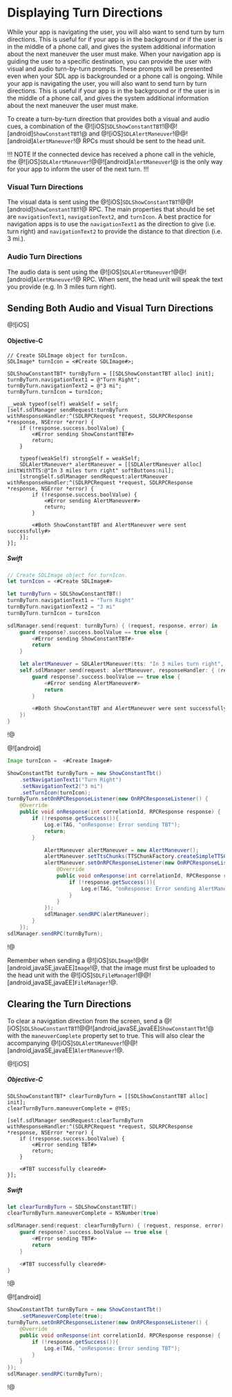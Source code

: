 # Displaying Turn Directions
While your app is navigating the user, you will also want to send turn by turn directions. This is useful for if your app is in the background or if the user is in the middle of a phone call, and gives the system additional information about the next maneuver the user must make.
When your navigation app is guiding the user to a specific destination, you can provide the user with visual and audio turn-by-turn prompts. These prompts will be presented even when your SDL app is backgrounded or a phone call is ongoing.
While your app is navigating the user, you will also want to send turn by turn directions. This is useful if your app is in the background or if the user is in the middle of a phone call, and gives the system additional information about the next maneuver the user must make.

To create a turn-by-turn direction that provides both a visual and audio cues, a combination of the @![iOS]`SDLShowConstantTBT`!@@![android]`ShowConstantTBT`!@ and @![iOS]`SDLAlertManeuver`!@@![android]`AlertManeuver`!@ RPCs must should be sent to the head unit.

!!! NOTE
If the connected device has received a phone call in the vehicle, the @![iOS]`SDLAlertManeuver`!@@![android]`AlertManeuver`!@ is the only way for your app to inform the user of the next turn.
!!!

### Visual Turn Directions 
The visual data is sent using the @![iOS]`SDLShowConstantTBT`!@@![android]`ShowConstantTBT`!@ RPC. The main properties that should be set are `navigationText1`, `navigationText2`, and `turnIcon`. A best practice for navigation apps is to use the `navigationText1` as the direction to give (i.e. turn right) and `navigationText2` to provide the distance to that direction (i.e. 3 mi.). 
 
### Audio Turn Directions
The audio data is sent using the @![iOS]`SDLAlertManeuver`!@@![android]`AlertManeuver`!@ RPC. When sent, the head unit will speak the text you provide (e.g. In 3 miles turn right).

## Sending Both Audio and Visual Turn Directions
@![iOS]
#### Objective-C
```objc
// Create SDLImage object for turnIcon.
SDLImage* turnIcon = <#Create SDLImage#>;

SDLShowConstantTBT* turnByTurn = [[SDLShowConstantTBT alloc] init];
turnByTurn.navigationText1 = @"Turn Right";
turnByTurn.navigationText2 = @"3 mi";
turnByTurn.turnIcon = turnIcon;

__weak typeof(self) weakSelf = self;
[self.sdlManager sendRequest:turnByTurn withResponseHandler:^(SDLRPCRequest *request, SDLRPCResponse *response, NSError *error) {
    if (!response.success.boolValue) {
        <#Error sending ShowConstantTBT#>
        return;
    }

    typeof(weakSelf) strongSelf = weakSelf;
    SDLAlertManeuver* alertManeuver = [[SDLAlertManeuver alloc] initWithTTS:@"In 3 miles turn right" softButtons:nil];
    [strongSelf.sdlManager sendRequest:alertManeuver withResponseHandler:^(SDLRPCRequest *request, SDLRPCResponse *response, NSError *error) {
        if (!response.success.boolValue) {
            <#Error sending AlertManeuver#>
            return;
        }

        <#Both ShowConstantTBT and AlertManeuver were sent successfully#>
    }];
}];
```

##### Swift
```swift
// Create SDLImage object for turnIcon.
let turnIcon = <#Create SDLImage#>

let turnByTurn = SDLShowConstantTBT()
turnByTurn.navigationText1 = "Turn Right"
turnByTurn.navigationText2 = "3 mi"
turnByTurn.turnIcon = turnIcon

sdlManager.send(request: turnByTurn) { (request, response, error) in
    guard response?.success.boolValue == true else {
        <#Error sending ShowConstantTBT#>
        return
    }

    let alertManeuver = SDLAlertManeuver(tts: "In 3 miles turn right", softButtons: nil)
    self.sdlManager.send(request: alertManeuver, responseHandler: { (request, response, error) in
        guard response?.success.boolValue == true else { 
            <#Error sending AlertManeuver#>
            return 
        }

        <#Both ShowConstantTBT and AlertManeuver were sent successfully#>
    })
}
```
!@

@![android]
```java
Image turnIcon =  <#Create Image#>

ShowConstantTbt turnByTurn = new ShowConstantTbt()
    .setNavigationText1("Turn Right")
    .setNavigationText2("3 mi")
    .setTurnIcon(turnIcon);
turnByTurn.setOnRPCResponseListener(new OnRPCResponseListener() {
    @Override
    public void onResponse(int correlationId, RPCResponse response) {
        if (!response.getSuccess()){
            Log.e(TAG, "onResponse: Error sending TBT");
            return;
        }

            AlertManeuver alertManeuver = new AlertManeuver();
            alertManeuver.setTtsChunks(TTSChunkFactory.createSimpleTTSChunks("In 3 miles turn right"));
            alertManeuver.setOnRPCResponseListener(new OnRPCResponseListener() {
                @Override
                public void onResponse(int correlationId, RPCResponse response) {
                    if (!response.getSuccess()){
                        Log.e(TAG, "onResponse: Error sending AlertManeuver");
                    }
                }
            });
            sdlManager.sendRPC(alertManeuver);
        }
    });
sdlManager.sendRPC(turnByTurn);
```
!@

Remember when sending a @![iOS]`SDLImage`!@@![android,javaSE,javaEE]`Image`!@, that the image must first be uploaded to the head unit with the @![iOS]`SDLFileManager`!@@![android,javaSE,javaEE]`FileManager`!@.

## Clearing the Turn Directions
To clear a navigation direction from the screen, send a @![iOS]`SDLShowConstantTBT`!@@![android,javaSE,javaEE]`ShowConstantTbt`!@ with the `maneuverComplete` property set to true. This will also clear the accompanying @![iOS]`SDLAlertManeuver`!@@![android,javaSE,javaEE]`AlertManeuver`!@.

@![iOS]
##### Objective-C
```objc
SDLShowConstantTBT* clearTurnByTurn = [[SDLShowConstantTBT alloc] init];
clearTurnByTurn.maneuverComplete = @YES;

[self.sdlManager sendRequest:clearTurnByTurn withResponseHandler:^(SDLRPCRequest *request, SDLRPCResponse *response, NSError *error) {
    if (!response.success.boolValue) {
        <#Error sending TBT#>
        return;
    }

    <#TBT successfully cleared#>
}];
```

##### Swift
```swift
let clearTurnByTurn = SDLShowConstantTBT()
clearTurnByTurn.maneuverComplete = NSNumber(true)

sdlManager.send(request: clearTurnByTurn) { (request, response, error) in
    guard response?.success.boolValue == true else {
        <#Error sending TBT#>
        return
    }

    <#TBT successfully cleared#>
}
```
!@

@![android]
```java
ShowConstantTbt turnByTurn = new ShowConstantTbt()
    .setManeuverComplete(true);
turnByTurn.setOnRPCResponseListener(new OnRPCResponseListener() {
    @Override
    public void onResponse(int correlationId, RPCResponse response) {
        if (!response.getSuccess()){
            Log.e(TAG, "onResponse: Error sending TBT");
        }
    }
});
sdlManager.sendRPC(turnByTurn);
```
!@

